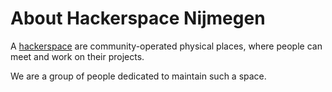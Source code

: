 # About Hackerspace Nijmegen

A [hackerspace](https://hackerspaces.org) are community-operated physical
places, where people can meet and work on their projects.

We are a group of people dedicated to maintain such a space.
